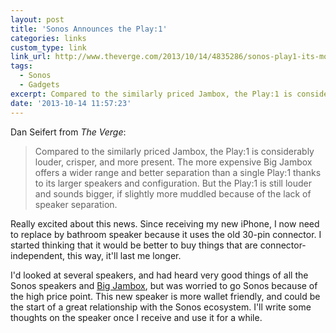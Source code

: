 ```yaml
---
layout: post
title: 'Sonos Announces the Play:1'
categories: links
custom_type: link
link_url: http://www.theverge.com/2013/10/14/4835286/sonos-play1-its-most-affordable-wireless-speaker-price-availability
tags:
  - Sonos
  - Gadgets
excerpt: Compared to the similarly priced Jambox, the Play:1 is considerably louder, crisper, and more present. The more expensive Big Jambox offers a wider range and better separation than a single Play:1 thanks to its larger speakers and configuration.
date: '2013-10-14 11:57:23'
---
```

Dan Seifert from *The Verge*:

>Compared to the similarly priced Jambox, the Play:1 is considerably louder, crisper, and more present. The more expensive Big Jambox offers a wider range and better separation than a single Play:1 thanks to its larger speakers and configuration. But the Play:1 is still louder and sounds bigger, if slightly more muddled because of the lack of speaker separation.

Really excited about this news. Since receiving my new iPhone, I now need to replace by bathroom speaker because it uses the old 30-pin connector. I started thinking that it would be better to buy things that are connector-independent, this way, it'll last me longer. 

I'd looked at several speakers, and had heard very good things of all the Sonos speakers and [Big Jambox](https://jawbone.com/speakers/bigjambox), but was worried to go Sonos because of the high price point. This new speaker is more wallet friendly, and could be the start of a great relationship with the Sonos ecosystem. I'll write some thoughts on the speaker once I receive and use it for a while.
